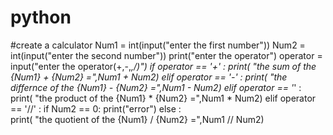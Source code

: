 # python
#create a calculator
Num1 = int(input("enter the first number"))
Num2 = int(input("enter the second number"))
print("enter the operator")
operator  = input("enter the operator(+,-,*,/)")
if operator == '+' :
    print( "the sum of the {Num1} + {Num2} =",Num1 + Num2)
elif operator == '-' :
    print( "the differnce of the {Num1} - {Num2} =",Num1 - Num2)
elif operator == '*' :
    print( "the product of the {Num1} * {Num2} =",Num1 * Num2)
elif operator == '//' :
     if Num2 == 0:
         print("error")
     else :    
         print( "the quotient of the {Num1} / {Num2} =",Num1 // Num2)
    
